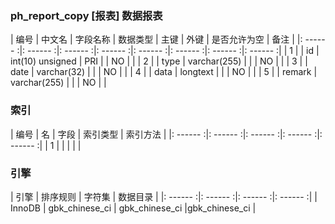### ph_report_copy [报表] 数据报表
|  编号  |  中文名  |  字段名称  |  数据类型  |  主键  |  外键  |  是否允许为空  |  备注  |
|: ------ :|: ------ :|: ------ :|: ------ :|: ------ :|: ------ :|: ------ :|: ------ :|
| 1 |  | id | int(10) unsigned | PRI |  | NO |  |
| 2 |  | type | varchar(255) |  |  | NO |  |
| 3 |  | date | varchar(32) |  |  | NO |  |
| 4 |  | data | longtext |  |  | NO |  |
| 5 |  | remark | varchar(255) |  |  | NO |  |

### 索引

|  编号  |  名  |  字段  |  索引类型  |  索引方法  |
|: ------ :|: ------ :|: ------ :|: ------ :|: ------ :|
|   1 |    |    |    |    |

### 引擎

|  引擎  |  排序规则  |  字符集  |  数据目录  |
|: ------ :|: ------ :|: ------ :|: ------ :|
| InnoDB | gbk_chinese_ci | gbk_chinese_ci |gbk_chinese_ci |
